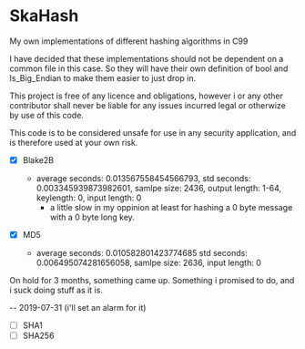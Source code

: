 # SkaHash
My own implementations of different hashing algorithms in C99

I have decided that these implementations should not be dependent on a common file in this case.
So they will have their own definition of bool and Is_Big_Endian to make them easier to just drop in.

This project is free of any licence and obligations, however i or any other contributor shall never be liable for any issues incurred legal or otherwize by use of this code.

This code is to be considered unsafe for use in any security application, and is therefore used at your own risk.

- [X] Blake2B
    - average seconds: 0.013567558454566793, std seconds: 0.003345939873982601, samlpe size: 2436, output length: 1-64, keylength: 0, input length: 0
        - a little slow in my oppinion at least for hashing a 0 byte message with a 0 byte long key.


- [X] MD5
    - average seconds: 0.010582801423774685 std seconds: 0.006495074281656058, samlpe size: 2636, input length: 0

On hold for 3 months, something came up. Something i promised to do, and i suck doing stuff as it is. 

-- 2019-07-31 (i'll set an alarm for it)
   
- [ ] SHA1
- [ ] SHA256
